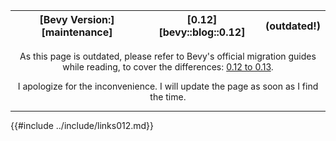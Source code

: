 |[Bevy Version:][maintenance]|[0.12][bevy::blog::0.12]|(outdated!)|
|---|---|---|

<p style="text-align: center;">
As this page is outdated, please refer to Bevy's official migration guides while reading,
to cover the differences:
<a href="https://bevyengine.org/learn/migration-guides/0-12-to-0-13/">0.12 to 0.13</a>.
</p>
<p style="text-align: center;">
I apologize for the inconvenience. I will update the page as soon as I find the time.
</p>

---

{{#include ../include/links012.md}}

